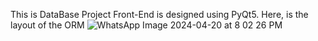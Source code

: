 This is DataBase Project 
Front-End is designed using PyQt5. Here, is the layout of the ORM
![WhatsApp Image 2024-04-20 at 8 02 26 PM](https://github.com/endeavorXx/DBMS_Project/assets/132465692/4f175749-7fdb-4442-b443-876528f6194e)
